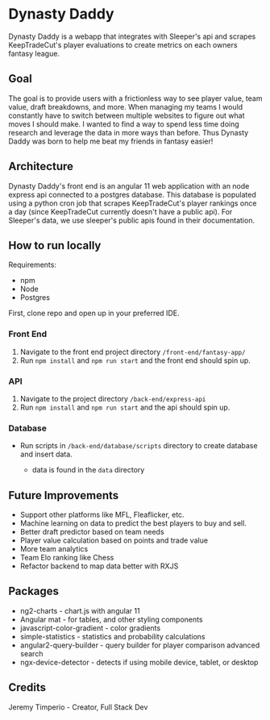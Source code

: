 # Dynasty Daddy

Dynasty Daddy is a webapp that integrates with Sleeper's api and scrapes KeepTradeCut's player evaluations to create metrics on each owners fantasy league.

### 

## Goal

The goal is to provide users with a frictionless way to see player value, team value, draft breakdowns, and more. When managing my teams I would constantly have to switch between multiple websites to figure out what moves I should make. I wanted to find a way to spend less time doing research and leverage the data in more ways than before. Thus Dynasty Daddy was born to help me beat my friends in fantasy easier!



## Architecture

Dynasty Daddy's front end is an angular 11 web application with an node express api connected to a postgres database. This database is populated using a python cron job that scrapes KeepTradeCut's player rankings once a day (since KeepTradeCut currently doesn't have a public api). For Sleeper's data, we use sleeper's public apis found in their documentation.



## How to run locally

Requirements:

- npm
- Node
- Postgres

First, clone repo and open up in your preferred IDE.

###  Front End

1. Navigate to the front end project directory `/front-end/fantasy-app/`
2. Run `npm install` and `npm run start` and the front end should spin up.

### API

1. Navigate to the project directory `/back-end/express-api`
2. Run `npm install` and `npm run start` and the api should spin up.

### Database

- Run scripts in `/back-end/database/scripts` directory to create database and insert data.

    - data is found in the `data` directory



## Future Improvements

- Support other platforms like MFL, Fleaflicker, etc.
- Machine learning on data to predict the best players to buy and sell.
- Better draft predictor based on team needs
- Player value calculation based on points and trade value
- More team analytics
- Team Elo ranking like Chess
- Refactor backend to map data better with RXJS



## Packages

- ng2-charts - chart.js with angular 11
- Angular mat - for tables, and other styling components
- javascript-color-gradient - color gradients
- simple-statistics - statistics and probability calculations
- angular2-query-builder - query builder for player comparison advanced search
- ngx-device-detector - detects if using mobile device, tablet, or desktop

## Credits

Jeremy Timperio - Creator, Full Stack Dev
